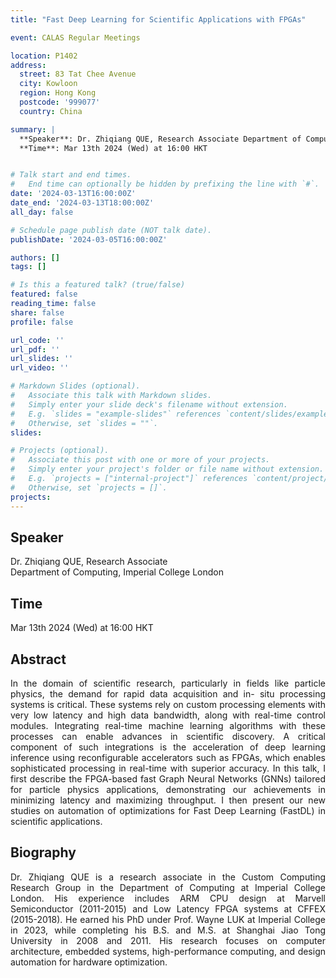 ```yaml
---
title: "Fast Deep Learning for Scientific Applications with FPGAs"

event: CALAS Regular Meetings

location: P1402
address:
  street: 83 Tat Chee Avenue
  city: Kowloon
  region: Hong Kong
  postcode: '999077'
  country: China

summary: |
  **Speaker**: Dr. Zhiqiang QUE, Research Associate Department of Computing, Imperial College London <br>
  **Time**: Mar 13th 2024 (Wed) at 16:00 HKT


# Talk start and end times.
#   End time can optionally be hidden by prefixing the line with `#`.
date: '2024-03-13T16:00:00Z'
date_end: '2024-03-13T18:00:00Z'
all_day: false

# Schedule page publish date (NOT talk date).
publishDate: '2024-03-05T16:00:00Z'

authors: []
tags: []

# Is this a featured talk? (true/false)
featured: false
reading_time: false
share: false
profile: false

url_code: ''
url_pdf: ''
url_slides: ''
url_video: ''

# Markdown Slides (optional).
#   Associate this talk with Markdown slides.
#   Simply enter your slide deck's filename without extension.
#   E.g. `slides = "example-slides"` references `content/slides/example-slides.md`.
#   Otherwise, set `slides = ""`.
slides:

# Projects (optional).
#   Associate this post with one or more of your projects.
#   Simply enter your project's folder or file name without extension.
#   E.g. `projects = ["internal-project"]` references `content/project/deep-learning/index.md`.
#   Otherwise, set `projects = []`.
projects:
---
```

## Speaker
Dr. Zhiqiang QUE, Research Associate <br> 
Department of Computing, Imperial College London

## Time
Mar 13th 2024 (Wed) at 16:00 HKT

## Abstract
<div style="text-align: justify">
In the domain of scientific research, particularly in fields like particle physics, the demand for rapid data acquisition and in- situ processing systems is critical. These systems rely on custom processing elements with very low latency and high data bandwidth, along with real-time control modules. Integrating real-time machine learning algorithms with these processes can enable advances in scientific discovery. A critical component of such integrations is the acceleration of deep learning inference using reconfigurable accelerators such as FPGAs, which enables sophisticated processing in real-time with superior accuracy. In this talk, I first describe the FPGA-based fast Graph Neural Networks (GNNs) tailored for particle physics applications, demonstrating our achievements in minimizing latency and maximizing throughput. I then present our new studies on automation of optimizations for Fast Deep Learning (FastDL) in scientific applications.
</div>

## Biography
<div style="text-align: justify">
Dr. Zhiqiang QUE is a research associate in the Custom Computing Research Group in the Department of Computing at Imperial College London. His experience includes ARM CPU design at Marvell Semiconductor (2011-2015) and Low Latency FPGA systems at CFFEX (2015-2018). He earned his PhD under Prof. Wayne LUK at Imperial College in 2023, while completing his B.S. and M.S. at Shanghai Jiao Tong University in 2008 and 2011. His research focuses on computer architecture, embedded systems, high-performance computing, and design automation for hardware optimization.
</div>
